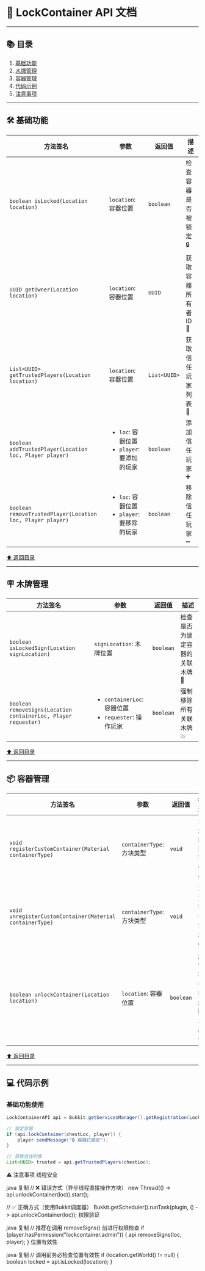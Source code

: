 # 🔌 LockContainer API 文档

---

## 📚 目录
1. [基础功能](#-基础功能)
2. [木牌管理](#-木牌管理)
3. [容器管理](#-容器管理)
4. [代码示例](#-代码示例)
5. [注意事项](#-注意事项)

---

## 🛠️ 基础功能

| 方法签名 | 参数 | 返回值 | 描述 | 
|---------|------|--------|-----|
| `boolean isLocked(Location location)` | `location`: 容器位置 | `boolean` | 检查容器是否被锁定 🔒 |  
| `UUID getOwner(Location location)` | `location`: 容器位置 | `UUID` | 获取容器所有者ID 👑 |  
| `List<UUID> getTrustedPlayers(Location location)` | `location`: 容器位置 | `List<UUID>` | 获取信任玩家列表 🤝 |  
| `boolean addTrustedPlayer(Location loc, Player player)` | <ul><li>`loc`: 容器位置</li><li>`player`: 要添加的玩家</li></ul> | `boolean` | 添加信任玩家 ➕ |  
| `boolean removeTrustedPlayer(Location loc, Player player)` | <ul><li>`loc`: 容器位置</li><li>`player`: 要移除的玩家</li></ul> | `boolean` | 移除信任玩家 ➖ |

[⬆️ 返回目录](#-目录)

---

## 🪧 木牌管理

| 方法签名 | 参数 | 返回值 | 描述 |
|---------|------|--------|-----|
| `boolean isLockedSign(Location signLocation)` | `signLocation`: 木牌位置 | `boolean` | 检查是否为锁定容器的关联木牌 🚫 |  
| `boolean removeSigns(Location containerLoc, Player requester)` | <ul><li>`containerLoc`: 容器位置</li><li>`requester`: 操作玩家</li></ul> | `boolean` | 强制移除所有关联木牌 💥 |

[⬆️ 返回目录](#-目录)

---

## 📦 容器管理

| 方法签名 | 参数 | 返回值 | 描述 |
|---------|------|--------|-----|
| `void registerCustomContainer(Material containerType)` | `containerType`: 方块类型 | `void` | 注册新型容器 📥 |  
| `void unregisterCustomContainer(Material containerType)` | `containerType`: 方块类型 | `void` | 取消容器注册 📤 |  
| `boolean unlockContainer(Location location)` | `location`: 容器位置 | `boolean` | 解锁容器并删除木牌 🔓 |

[⬆️ 返回目录](#-目录)

---

## 💻 代码示例

### 基础功能使用
```java
LockContainerAPI api = Bukkit.getServicesManager().getRegistration(LockContainerAPI.class).getProvider();

// 锁定容器
if (api.lockContainer(chestLoc, player)) {
    player.sendMessage("🔒 容器已锁定");
}

// 获取信任列表
List<UUID> trusted = api.getTrustedPlayers(chestLoc);

```
⚠️ 注意事项
线程安全

java
复制
// ❌ 错误方式（异步线程直接操作方块）
new Thread(() -> api.unlockContainer(loc)).start();

// ✅ 正确方式（使用Bukkit调度器）
Bukkit.getScheduler().runTask(plugin, () -> api.unlockContainer(loc));
权限验证

java
复制
// 推荐在调用 removeSigns() 前进行权限检查
if (player.hasPermission("lockcontainer.admin")) {
api.removeSigns(loc, player);
}
位置有效性

java
复制
// 调用前务必检查位置有效性
if (location.getWorld() != null) {
boolean locked = api.isLocked(location);
}
